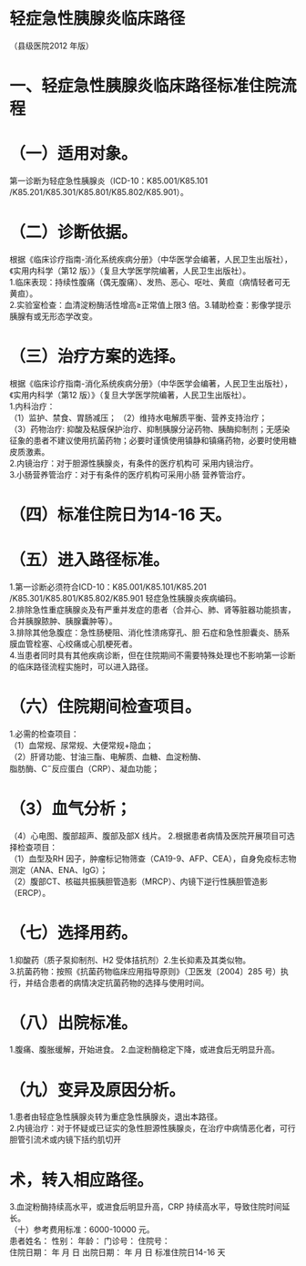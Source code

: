 # 轻症急性胰腺炎临床路径  
（县级医院2012 年版）  
# 一、轻症急性胰腺炎临床路径标准住院流程  
# （一）适用对象。  
第一诊断为轻症急性胰腺炎（ICD-10：K85.001/K85.101 /K85.201/K85.301/K85.801/K85.802/K85.901）。  
# （二）诊断依据。  
根据《临床诊疗指南-消化系统疾病分册》（中华医学会编著，人民卫生出版社），《实用内科学（第12 版）》（复旦大学医学院编著，人民卫生出版社）。  
1.临床表现：持续性腹痛（偶无腹痛）、发热、恶心、呕吐、黄疸（病情轻者可无黄疸）。  
2.实验室检查：血清淀粉酶活性增高≥正常值上限3 倍。3.辅助检查：影像学提示胰腺有或无形态学改变。  
# （三）治疗方案的选择。  
根据《临床诊疗指南-消化系统疾病分册》（中华医学会编著，人民卫生出版社），《实用内科学（第12 版）》（复旦大学医学院编著，人民卫生出版社）。  
1.内科治疗：  
（1）监护、禁食、胃肠减压； （2）维持水电解质平衡、营养支持治疗；  
（3）药物治疗: 抑酸及粘膜保护治疗、抑制胰腺分泌药物、胰酶抑制剂；无感染征象的患者不建议使用抗菌药物；必要时谨慎使用镇静和镇痛药物，必要时使用糖皮质激素。  
2.内镜治疗：对于胆源性胰腺炎，有条件的医疗机构可 采用内镜治疗。  
3.小肠营养管治疗：对于有条件的医疗机构可采用小肠 营养管治疗。  
# （四）标准住院日为14-16 天。  
# （五）进入路径标准。  
1.第一诊断必须符合ICD-10：K85.001/K85.101/K85.201 /K85.301/K85.801/K85.802/K85.901 轻症急性胰腺炎疾病编码。  
2.排除急性重症胰腺炎及有严重并发症的患者（合并心、肺、肾等脏器功能损害，合并胰腺脓肿、胰腺囊肿等）。  
3.排除其他急腹症：急性肠梗阻、消化性溃疡穿孔、胆 石症和急性胆囊炎、肠系膜血管栓塞、心绞痛或心肌梗死者。  
4.当患者同时具有其他疾病诊断，但在住院期间不需要特殊处理也不影响第一诊断的临床路径流程实施时，可以进入路径。  
# （六）住院期间检查项目。  
1.必需的检查项目：  
（1）血常规、尿常规、大便常规+隐血；  
（2）肝肾功能、甘油三酯、电解质、血糖、血淀粉酶、  
脂肪酶、$\mathrm{C}^{-}$反应蛋白（CRP）、凝血功能；  
# （3）血气分析；  
（4）心电图、腹部超声、腹部及部X 线片。 2.根据患者病情及医院开展项目可选择检查项目：  
（1）血型及RH 因子，肿瘤标记物筛查（CA19-9、AFP、CEA），自身免疫标志物测定（ANA、ENA、IgG）；  
（2）腹部CT、核磁共振胰胆管造影（MRCP）、内镜下逆行性胰胆管造影（ERCP）。  
# （七）选择用药。  
1.抑酸药（质子泵抑制剂、H2 受体拮抗剂）2.生长抑素及其类似物。  
3.抗菌药物：按照《抗菌药物临床应用指导原则》（卫医发〔2004〕285 号）执行，并结合患者的病情决定抗菌药物的选择与使用时间。  
# （八）出院标准。  
1.腹痛、腹胀缓解，开始进食。 2.血淀粉酶稳定下降，或进食后无明显升高。  
# （九）变异及原因分析。  
1.患者由轻症急性胰腺炎转为重症急性胰腺炎，退出本路径。  
2.内镜治疗：对于怀疑或已证实的急性胆源性胰腺炎，在治疗中病情恶化者，可行胆管引流术或内镜下括约肌切开  
# 术，转入相应路径。  
3.血淀粉酶持续高水平，或进食后明显升高，CRP 持续高水平，导致住院时间延长。  
（十）参考费用标准：6000-10000 元。  
患者姓名：          性别：     年龄：    门诊号：       住院号：  
住院日期：    年  月  日     出院日期：    年  月  日  标准住院日14-16 天  
